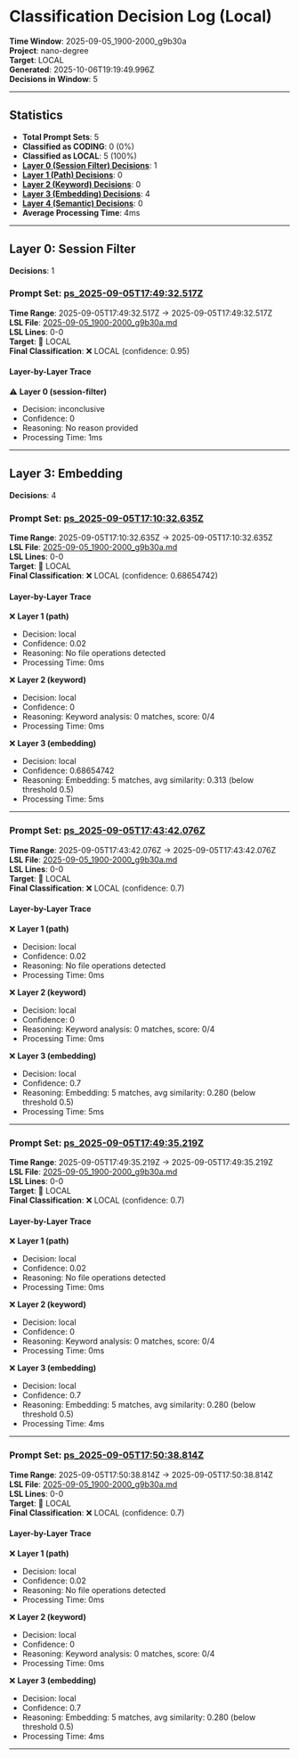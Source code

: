 # Classification Decision Log (Local)

**Time Window**: 2025-09-05_1900-2000_g9b30a<br>
**Project**: nano-degree<br>
**Target**: LOCAL<br>
**Generated**: 2025-10-06T19:19:49.996Z<br>
**Decisions in Window**: 5

---

## Statistics

- **Total Prompt Sets**: 5
- **Classified as CODING**: 0 (0%)
- **Classified as LOCAL**: 5 (100%)
- **[Layer 0 (Session Filter) Decisions](#layer-0-session-filter)**: 1
- **[Layer 1 (Path) Decisions](#layer-1-path)**: 0
- **[Layer 2 (Keyword) Decisions](#layer-2-keyword)**: 0
- **[Layer 3 (Embedding) Decisions](#layer-3-embedding)**: 4
- **[Layer 4 (Semantic) Decisions](#layer-4-semantic)**: 0
- **Average Processing Time**: 4ms

---

## Layer 0: Session Filter

**Decisions**: 1

### Prompt Set: [ps_2025-09-05T17:49:32.517Z](../../history/2025-09-05_1900-2000_g9b30a.md#ps_2025-09-05T17:49:32.517Z)

**Time Range**: 2025-09-05T17:49:32.517Z → 2025-09-05T17:49:32.517Z<br>
**LSL File**: [2025-09-05_1900-2000_g9b30a.md](../../history/2025-09-05_1900-2000_g9b30a.md#ps_2025-09-05T17:49:32.517Z)<br>
**LSL Lines**: 0-0<br>
**Target**: 📍 LOCAL<br>
**Final Classification**: ❌ LOCAL (confidence: 0.95)

#### Layer-by-Layer Trace

⚠️ **Layer 0 (session-filter)**
- Decision: inconclusive
- Confidence: 0
- Reasoning: No reason provided
- Processing Time: 1ms

---

## Layer 3: Embedding

**Decisions**: 4

### Prompt Set: [ps_2025-09-05T17:10:32.635Z](../../history/2025-09-05_1900-2000_g9b30a.md#ps_2025-09-05T17:10:32.635Z)

**Time Range**: 2025-09-05T17:10:32.635Z → 2025-09-05T17:10:32.635Z<br>
**LSL File**: [2025-09-05_1900-2000_g9b30a.md](../../history/2025-09-05_1900-2000_g9b30a.md#ps_2025-09-05T17:10:32.635Z)<br>
**LSL Lines**: 0-0<br>
**Target**: 📍 LOCAL<br>
**Final Classification**: ❌ LOCAL (confidence: 0.68654742)

#### Layer-by-Layer Trace

❌ **Layer 1 (path)**
- Decision: local
- Confidence: 0.02
- Reasoning: No file operations detected
- Processing Time: 0ms

❌ **Layer 2 (keyword)**
- Decision: local
- Confidence: 0
- Reasoning: Keyword analysis: 0 matches, score: 0/4
- Processing Time: 0ms

❌ **Layer 3 (embedding)**
- Decision: local
- Confidence: 0.68654742
- Reasoning: Embedding: 5 matches, avg similarity: 0.313 (below threshold 0.5)
- Processing Time: 5ms

---

### Prompt Set: [ps_2025-09-05T17:43:42.076Z](../../history/2025-09-05_1900-2000_g9b30a.md#ps_2025-09-05T17:43:42.076Z)

**Time Range**: 2025-09-05T17:43:42.076Z → 2025-09-05T17:43:42.076Z<br>
**LSL File**: [2025-09-05_1900-2000_g9b30a.md](../../history/2025-09-05_1900-2000_g9b30a.md#ps_2025-09-05T17:43:42.076Z)<br>
**LSL Lines**: 0-0<br>
**Target**: 📍 LOCAL<br>
**Final Classification**: ❌ LOCAL (confidence: 0.7)

#### Layer-by-Layer Trace

❌ **Layer 1 (path)**
- Decision: local
- Confidence: 0.02
- Reasoning: No file operations detected
- Processing Time: 0ms

❌ **Layer 2 (keyword)**
- Decision: local
- Confidence: 0
- Reasoning: Keyword analysis: 0 matches, score: 0/4
- Processing Time: 0ms

❌ **Layer 3 (embedding)**
- Decision: local
- Confidence: 0.7
- Reasoning: Embedding: 5 matches, avg similarity: 0.280 (below threshold 0.5)
- Processing Time: 5ms

---

### Prompt Set: [ps_2025-09-05T17:49:35.219Z](../../history/2025-09-05_1900-2000_g9b30a.md#ps_2025-09-05T17:49:35.219Z)

**Time Range**: 2025-09-05T17:49:35.219Z → 2025-09-05T17:49:35.219Z<br>
**LSL File**: [2025-09-05_1900-2000_g9b30a.md](../../history/2025-09-05_1900-2000_g9b30a.md#ps_2025-09-05T17:49:35.219Z)<br>
**LSL Lines**: 0-0<br>
**Target**: 📍 LOCAL<br>
**Final Classification**: ❌ LOCAL (confidence: 0.7)

#### Layer-by-Layer Trace

❌ **Layer 1 (path)**
- Decision: local
- Confidence: 0.02
- Reasoning: No file operations detected
- Processing Time: 0ms

❌ **Layer 2 (keyword)**
- Decision: local
- Confidence: 0
- Reasoning: Keyword analysis: 0 matches, score: 0/4
- Processing Time: 0ms

❌ **Layer 3 (embedding)**
- Decision: local
- Confidence: 0.7
- Reasoning: Embedding: 5 matches, avg similarity: 0.280 (below threshold 0.5)
- Processing Time: 4ms

---

### Prompt Set: [ps_2025-09-05T17:50:38.814Z](../../history/2025-09-05_1900-2000_g9b30a.md#ps_2025-09-05T17:50:38.814Z)

**Time Range**: 2025-09-05T17:50:38.814Z → 2025-09-05T17:50:38.814Z<br>
**LSL File**: [2025-09-05_1900-2000_g9b30a.md](../../history/2025-09-05_1900-2000_g9b30a.md#ps_2025-09-05T17:50:38.814Z)<br>
**LSL Lines**: 0-0<br>
**Target**: 📍 LOCAL<br>
**Final Classification**: ❌ LOCAL (confidence: 0.7)

#### Layer-by-Layer Trace

❌ **Layer 1 (path)**
- Decision: local
- Confidence: 0.02
- Reasoning: No file operations detected
- Processing Time: 0ms

❌ **Layer 2 (keyword)**
- Decision: local
- Confidence: 0
- Reasoning: Keyword analysis: 0 matches, score: 0/4
- Processing Time: 0ms

❌ **Layer 3 (embedding)**
- Decision: local
- Confidence: 0.7
- Reasoning: Embedding: 5 matches, avg similarity: 0.280 (below threshold 0.5)
- Processing Time: 4ms

---

